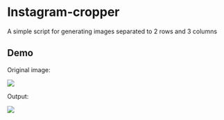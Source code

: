 # Instagram-cropper
 A simple script for generating images separated to 2 rows and 3 columns
 
## Demo

Original image:

![](http://railsgirls.com/images/brno/czechitas.png)

Output:


![](https://i.boring.host/1LPAhZXy.png)
